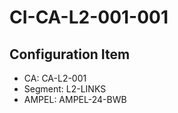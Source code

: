 # CI-CA-L2-001-001

## Configuration Item
- CA: CA-L2-001
- Segment: L2-LINKS
- AMPEL: AMPEL-24-BWB
